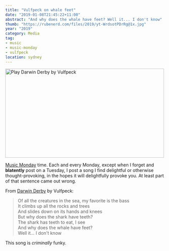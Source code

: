 ```yaml
---
title: "Vulfpeck on whale feet"
date: "2019-01-08T21:45:22+11:00"
abstract: "And why does the whale have feet? Well it... I don't know"
thumb: "https://rubenerd.com/files/2019/yt-WrdsotPDrRg@1x.jpg"
year: "2019"
category: Media
tag:
- music
- music-monday
- vulfpeck
location: sydney
---
```

<p><a href="http://www.youtube.com/watch?v=WrdsotPDrRg" title="Play "><img src="https://rubenerd.com/files/2019/yt-WrdsotPDrRg@1x.jpg" srcset="https://rubenerd.com/files/2019/yt-WrdsotPDrRg@1x.jpg 1x, https://rubenerd.com/files/2019/yt-WrdsotPDrRg@2x.jpg 2x" alt="Play Darwin Derby by Vulfpeck" style="width:500px;height:281px;" /></a></p>

[Music Monday] time. Each and every Monday, except when I forget and **blatently** post on a Tuesday, I post a song I find delightful or otherwise thought-provoking, in the hopes it will delightfully provoke you. At least part of that sentence came out wrong.

From [Darwin Derby] by Vulfpeck:

> Of all the creatures in the sea, my favorite is the bass  
> It climbs up all the rocks and trees  
> And slides down on its hands and knees  
> But why does the shark have teeth?  
> The shark has teeth to eat, I see  
> And why does the whale have feet?  
> Well it... I don't know

This song is *criminally* funky.

[Music Monday]: https://rubenerd.com/tag/music-monday/
[Darwin Derby]: https://www.youtube.com/watch?v=WrdsotPDrRg

